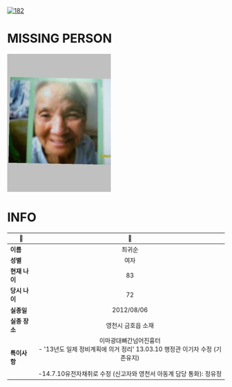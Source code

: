 [![182](https://img.shields.io/badge/%EC%8B%A4%EC%A2%85%EC%8B%A0%EA%B3%A0%EB%8A%94%20%EA%B5%AD%EB%B2%88%EC%97%86%EC%9D%B4-182-blue)](http://safe182.go.kr/index.do)

# MISSING PERSON

<img src="./missing_person.jpg">

# INFO

|🔑|💎|
|--|:--:|
|**이름**|최귀순|
|**성별**|여자|
|**현재 나이**|83|
|**당시 나이**|72|
|**실종일**|2012/08/06|
|**실종 장소**|영천시 금호읍 소재 |
|**특이사항**|이마광대뼈간넘어진흉터</br>- '13년도 일제 정비계획에 의거 정리' 13.03.10 행정관 이기자 수정 (기존유지)</br></br>-14.7.10유전자채취로 수정 (신고자와 영천서 아동계 담당 통화): 정유정|
